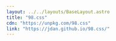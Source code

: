 ```yaml
---
layout: ../../layouts/BaseLayout.astro
title: "98.css"
cdn: "https://unpkg.com/98.css"
link: "https://jdan.github.io/98.css/"
---
```

